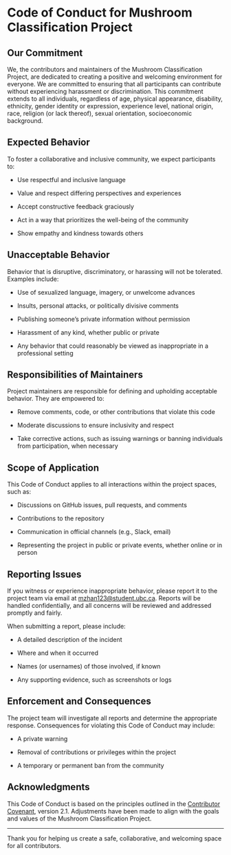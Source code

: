 # Code of Conduct for Mushroom Classification Project

## Our Commitment

We, the contributors and maintainers of the Mushroom Classification Project, are dedicated to creating a positive and welcoming environment for everyone. We are committed to ensuring that all participants can contribute without experiencing harassment or discrimination. This commitment extends to all individuals, regardless of age, physical appearance, disability, ethnicity, gender identity or expression, experience level, national origin, race, religion (or lack thereof), sexual orientation, socioeconomic background.

## Expected Behavior

To foster a collaborative and inclusive community, we expect participants to:

-   Use respectful and inclusive language

-   Value and respect differing perspectives and experiences

-   Accept constructive feedback graciously

-   Act in a way that prioritizes the well-being of the community

-   Show empathy and kindness towards others

## Unacceptable Behavior

Behavior that is disruptive, discriminatory, or harassing will not be tolerated. Examples include:

-   Use of sexualized language, imagery, or unwelcome advances

-   Insults, personal attacks, or politically divisive comments

-   Publishing someone’s private information without permission

-   Harassment of any kind, whether public or private

-   Any behavior that could reasonably be viewed as inappropriate in a professional setting

## Responsibilities of Maintainers

Project maintainers are responsible for defining and upholding acceptable behavior. They are empowered to:

-   Remove comments, code, or other contributions that violate this code

-   Moderate discussions to ensure inclusivity and respect

-   Take corrective actions, such as issuing warnings or banning individuals from participation, when necessary

## Scope of Application

This Code of Conduct applies to all interactions within the project spaces, such as:

-   Discussions on GitHub issues, pull requests, and comments

-   Contributions to the repository

-   Communication in official channels (e.g., Slack, email)

-   Representing the project in public or private events, whether online or in person

## Reporting Issues

If you witness or experience inappropriate behavior, please report it to the project team via email at [mzhan123@student.ubc.ca](mailto:mzhan123@student.ubc.ca). Reports will be handled confidentially, and all concerns will be reviewed and addressed promptly and fairly.

When submitting a report, please include:

-   A detailed description of the incident

-   Where and when it occurred

-   Names (or usernames) of those involved, if known

-   Any supporting evidence, such as screenshots or logs

## Enforcement and Consequences

The project team will investigate all reports and determine the appropriate response. Consequences for violating this Code of Conduct may include:

-   A private warning

-   Removal of contributions or privileges within the project

-   A temporary or permanent ban from the community

## Acknowledgments

This Code of Conduct is based on the principles outlined in the [Contributor Covenant](https://www.contributor-covenant.org/), version 2.1. Adjustments have been made to align with the goals and values of the Mushroom Classification Project.

------------------------------------------------------------------------

Thank you for helping us create a safe, collaborative, and welcoming space for all contributors.
